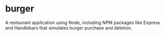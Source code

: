 # burger
A restaurant application using Node, including NPM packages like Express and Handlebars that simulates burger purchase and deletion.
